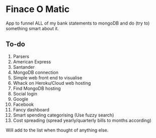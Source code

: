 # Finace O Matic

App to funnel ALL of my bank statements to mongoDB and do (try to) something smart about it.


## To-do
1. Parsers
  1. American Express
  2. Santander
2. MongoDB connection
3. Simple web front end to visualise
4. Whack on Heroku/Cloud web hosting
5. Find MongoDB hosting
6. Social login
  1. Google
  2. Facebook
7. Fancy dashboard
8. Smart spending categorising (Use fuzzy search)
9. Cost spreading (spread yearly/quarterly bills to months according)

Will add to the list when thought of anything else.

